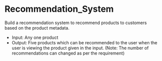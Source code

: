 # Recommendation_System
Build a recommendation system to recommend products to customers based on the product metadata. 
- Input: Any one product 
- Output: Five products which can be recommended to the user when the user is viewing the product given in the input.
(Note: The number of recommendations can changed as per the requirement)
